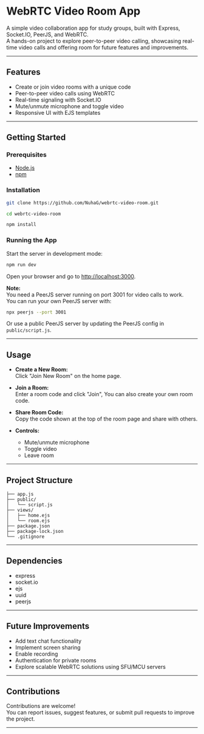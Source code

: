 # WebRTC Video Room App

A simple video collaboration app for study groups, built with Express, Socket.IO, PeerJS, and WebRTC.  
A hands-on project to explore peer-to-peer video calling, showcasing real-time video calls and offering room for future features and improvements.

---

## Features

- Create or join video rooms with a unique code
- Peer-to-peer video calls using WebRTC
- Real-time signaling with Socket.IO
- Mute/unmute microphone and toggle video
- Responsive UI with EJS templates

---

## Getting Started

### Prerequisites

- [Node.js](https://nodejs.org/)
- [npm](https://www.npmjs.com/)

### Installation

```bash
git clone https://github.com/NuhaG/webrtc-video-room.git
```

```bash
cd webrtc-video-room
```

```bash
npm install
```

### Running the App

Start the server in development mode:

```bash
npm run dev
```

Open your browser and go to [http://localhost:3000](http://localhost:3000).

**Note:**  
You need a PeerJS server running on port 3001 for video calls to work.  
You can run your own PeerJS server with:

```bash
npx peerjs --port 3001
```

Or use a public PeerJS server by updating the PeerJS config in `public/script.js`.

---

## Usage

- **Create a New Room:**  
  Click "Join New Room" on the home page.

- **Join a Room:**  
  Enter a room code and click "Join", You can also create your own room code.

- **Share Room Code:**  
  Copy the code shown at the top of the room page and share with others.

- **Controls:**
  - Mute/unmute microphone
  - Toggle video
  - Leave room

---

## Project Structure

```
├── app.js
├── public/
│   └── script.js
├── views/
│   ├── home.ejs
│   └── room.ejs
├── package.json
├── package-lock.json
└── .gitignore
```

---

## Dependencies

- express
- socket.io
- ejs
- uuid
- peerjs

---

## Future Improvements

- Add text chat functionality
- Implement screen sharing
- Enable recording
- Authentication for private rooms
- Explore scalable WebRTC solutions using SFU/MCU servers

---

## Contributions

Contributions are welcome!  
You can report issues, suggest features, or submit pull requests to improve the project.

---
